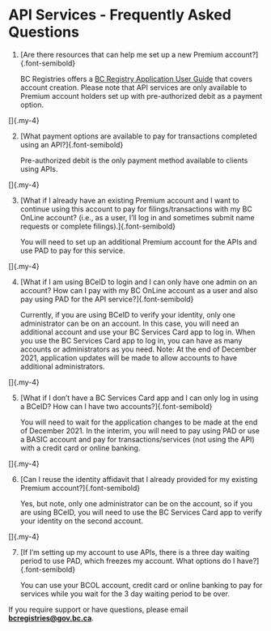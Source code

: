 # API Services - Frequently Asked Questions

1. [Are there resources that can help me set up a new Premium account?]{.font-semibold}

   BC Registries offers a <a href="https://www2.gov.bc.ca/assets/gov/employment-business-and-economic-development/business-management/permits-licences-and-registration/registries-guides/bc_registry_application_user_guide.pdf" target="_blank">BC Registry Application User Guide</a> that covers account creation.
   Please note that API services are only available to Premium account holders set up with
   pre-authorized debit as a payment option.

[]{.my-4} <!--small line break, regular <br> is too large-->

2. [What payment options are available to pay for transactions completed using an API?]{.font-semibold}

   Pre-authorized debit is the only payment method available to clients using APIs.

[]{.my-4}

3. [What if I already have an existing Premium account and I want to continue using this
   account to pay for filings/transactions with my BC OnLine account? (i.e., as a user, I’ll
   log in and sometimes submit name requests or complete filings).]{.font-semibold}

   You will need to set up an additional Premium account for the APIs and use PAD to pay for
   this service.

[]{.my-4}

4. [What if I am using BCeID to login and I can only have one admin on an account? How
   can I pay with my BC OnLine account as a user and also pay using PAD for the API
   service?]{.font-semibold}

   Currently, if you are using BCeID to verify your identity, only one administrator can be on an
   account. In this case, you will need an additional account and use your BC Services Card
   app to log in. When you use the BC Services Card app to log in, you can have as many
   accounts or administrators as you need.
   Note: At the end of December 2021, application updates will be made to allow accounts to
   have additional administrators.

[]{.my-4}

5. [What if I don’t have a BC Services Card app and I can only log in using a BCeID? How
   can I have two accounts?]{.font-semibold}

   You will need to wait for the application changes to be made at the end of December 2021. In
   the interim, you will need to pay using PAD or use a BASIC account and pay for
   transactions/services (not using the API) with a credit card or online banking.

[]{.my-4}

6. [Can I reuse the identity affidavit that I already provided for my existing Premium
   account?]{.font-semibold}

   Yes, but note, only one administrator can be on the account, so if you are using BCeID, you
   will need to use the BC Services Card app to verify your identity on the second account.

[]{.my-4}

7. [If I’m setting up my account to use APIs, there is a three day waiting period to use
   PAD, which freezes my account. What options do I have?]{.font-semibold}

   You can use your BCOL account, credit card or online banking to pay for services while you
   wait for the 3 day waiting period to be over.

If you require support or have questions, please email **bcregistries@gov.bc.ca**.
